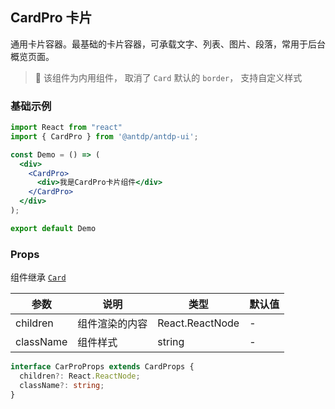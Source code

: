 CardPro 卡片
---

通用卡片容器。最基础的卡片容器，可承载文字、列表、图片、段落，常用于后台概览页面。

> 🚧 该组件为内用组件， 取消了 `Card` 默认的 `border`<!--rehype:style=color: #e00000;-->， <!--rehype:style=color: #e00000;--> 支持自定义样式
<!--rehype:style=border-left: 8px solid #ffe564;background-color: #ffe56440;padding: 12px 16px;-->

### 基础示例

```jsx mdx:preview
import React from "react"
import { CardPro } from '@antdp/antdp-ui';

const Demo = () => (
  <div>
    <CardPro>
      <div>我是CardPro卡片组件</div>
    </CardPro>
  </div>
);

export default Demo
```

### Props

组件继承 [`Card`](https://ant.design/components/card-cn/#header)

| 参数 | 说明 | 类型 | 默认值 |
| -------- | -------- | -------- | -------- |
| children | 组件渲染的内容 | React.ReactNode  | - |
| className | 组件样式 | string | - |

```ts
interface CarProProps extends CardProps {
  children?: React.ReactNode;
  className?: string;
}
```
